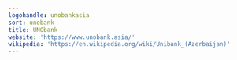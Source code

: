 ```yaml
---
logohandle: unobankasia
sort: unobank
title: UNObank
website: 'https://www.unobank.asia/'
wikipedia: 'https://en.wikipedia.org/wiki/Unibank_(Azerbaijan)'
---
```

